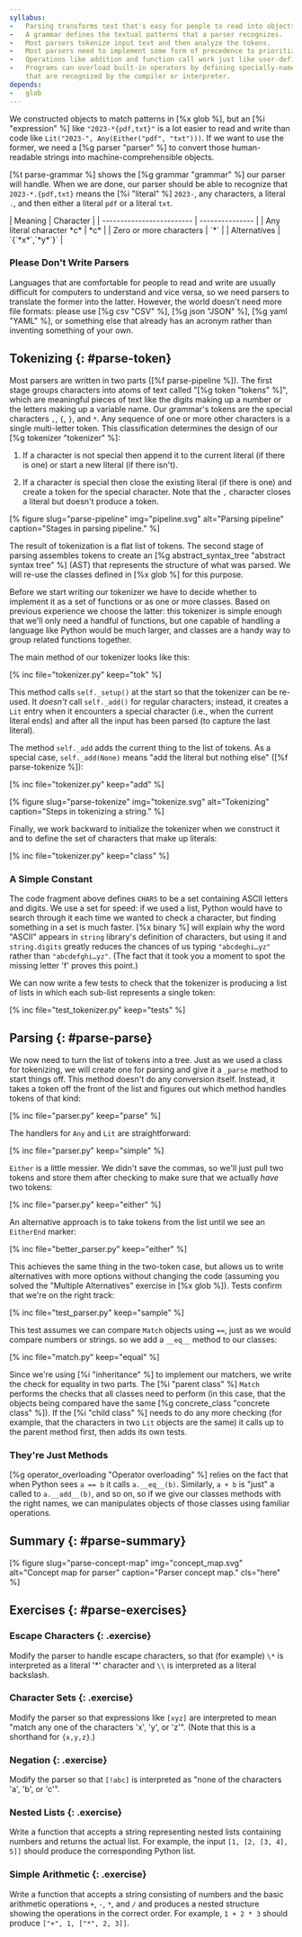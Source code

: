 ```yaml
---
syllabus:
-   Parsing transforms text that's easy for people to read into objects that are easy for computers to work with.
-   A grammar defines the textual patterns that a parser recognizes.
-   Most parsers tokenize input text and then analyze the tokens.
-   Most parsers need to implement some form of precedence to prioritize different patterns.
-   Operations like addition and function call work just like user-defined functions.
-   Programs can overload built-in operators by defining specially-named methods
    that are recognized by the compiler or interpreter.
depends:
-   glob
---
```


We constructed objects to match patterns in [%x glob %],
but an [%i "expression" %] like `"2023-*{pdf,txt}"`
is a lot easier to read and write
than code like `Lit("2023-", Any(Either("pdf", "txt")))`.
If we want to use the former,
we need a [%g parser "parser" %]
to convert those human-readable strings into machine-comprehensible objects.

[%t parse-grammar %] shows the [%g grammar "grammar" %] our parser will handle.
When we are done,
our parser should be able to recognize that `2023-*.{pdf,txt}` means
the [%i "literal" %] `2023-`,
any characters,
a literal `.`,
and then either a literal `pdf` or a literal `txt`.

<div class="table" id="parse-grammar" caption="Glob grammar." markdown="1">
| Meaning                   | Character       |
| ------------------------- | --------------- |
| Any literal character *c* | *c*             |
| Zero or more characters   | `*`             |
| Alternatives              | `{`*x*`,`*y*`}` |
</div>

<div class="callout" markdown="1">

### Please Don't Write Parsers

Languages that are comfortable for people to read and write
are usually difficult for computers to understand
and vice versa,
so we need parsers to translate the former into the latter.
However,
the world doesn't need more file formats:
please use [%g csv "CSV" %], [%g json "JSON" %], [%g yaml "YAML" %],
or something else that already has an acronym
rather than inventing something of your own.

</div>

## Tokenizing {: #parse-token}

Most parsers are written in two parts ([%f parse-pipeline %]).
The first stage groups characters into atoms of text called "[%g token "tokens" %]",
which are meaningful pieces of text
like the digits making up a number or the letters making up a variable name.
Our grammar's tokens are the special characters `,`, `{`, `}`, and `*`.
Any sequence of one or more other characters is a single multi-letter token.
This classification determines the design of our [%g tokenizer "tokenizer" %]:

1.  If a character is not special then
    append it to the current literal (if there is one)
    or start a new literal (if there isn't).

1.  If a character *is* special then
    close the existing literal (if there is one)
    and create a token for the special character.
    Note that the `,` character closes a literal but doesn't produce a token.

[% figure
   slug="parse-pipeline"
   img="pipeline.svg"
   alt="Parsing pipeline"
   caption="Stages in parsing pipeline."
%]

The result of tokenization is a flat list of tokens.
The second stage of parsing assembles tokens to create
an [%g abstract_syntax_tree "abstract syntax tree" %] (AST)
that represents the structure of what was parsed.
We will re-use the classes defined in [%x glob %] for this purpose.

Before we start writing our tokenizer
we have to decide whether to implement it as a set of functions
or as one or more classes.
Based on previous experience we choose the latter:
this tokenizer is simple enough that we'll only need a handful of functions,
but one capable of handling a language like Python would be much larger,
and classes are a handy way to group related functions together.

The main method of our tokenizer looks like this:

[% inc file="tokenizer.py" keep="tok" %]

This method calls `self._setup()` at the start
so that the tokenizer can be re-used.
It *doesn't* call `self._add()` for regular characters;
instead,
it creates a `Lit` entry when it encounters a special character
(i.e., when the current literal ends)
and after all the input has been parsed
(to capture the last literal).

The method `self._add` adds the current thing to the list of tokens.
As a special case,
`self._add(None)` means "add the literal but nothing else"
([%f parse-tokenize %]):

[% inc file="tokenizer.py" keep="add" %]

[% figure
   slug="parse-tokenize"
   img="tokenize.svg"
   alt="Tokenizing"
   caption="Steps in tokenizing a string."
%]

Finally,
we work backward to initialize the tokenizer when we construct it
and to define the set of characters that make up literals:

[% inc file="tokenizer.py" keep="class" %]

<div class="callout" markdown="1">

### A Simple Constant

The code fragment above defines `CHARS` to be
a set containing ASCII letters and digits.
We use a set for speed:
if we used a list,
Python would have to search through it each time we wanted to check a character,
but finding something in a set is much faster.
[%x binary %] will explain why the word "ASCII" appears in
`string` library's definition of characters,
but using it and `string.digits` greatly reduces the chances of us
typing `"abcdeghi…yz"` rather than `"abcdefghi…yz"`.
(The fact that it took you a moment to spot the missing letter 'f'
proves this point.)

</div>

We can now write a few tests to check that
the tokenizer is producing a list of lists
in which each sub-list represents a single token:

<div class="pagebreak"></div>

[% inc file="test_tokenizer.py" keep="tests" %]

## Parsing {: #parse-parse}

We now need to turn the list of tokens into a tree.
Just as we used a class for tokenizing,
we will create one for parsing
and give it a `_parse` method to start things off.
This method doesn't do any conversion itself.
Instead,
it takes a token off the front of the list
and figures out which method handles tokens of that kind:

[% inc file="parser.py" keep="parse" %]

The handlers for `Any` and `Lit` are straightforward:

[% inc file="parser.py" keep="simple" %]

`Either` is a little messier.
We didn't save the commas,
so we'll just pull two tokens and store them
after checking to make sure that we actually *have* two tokens:

[% inc file="parser.py" keep="either" %]

An alternative approach is to take tokens from the list
until we see an `EitherEnd` marker:

[% inc file="better_parser.py" keep="either" %]

This achieves the same thing in the two-token case,
but allows us to write alternatives with more options
without changing the code
(assuming you solved the "Multiple Alternatives" exercise in [%x glob %]).
Tests confirm that we're on the right track:

[% inc file="test_parser.py" keep="sample" %]

This test assumes we can compare `Match` objects using `==`,
just as we would compare numbers or strings.
so we add a `__eq__` method to our classes:

[% inc file="match.py" keep="equal" %]

Since we're using [%i "inheritance" %] to implement our matchers,
we write the check for equality in two parts.
The [%i "parent class" %] `Match` performs the checks that all classes need to perform
(in this case,
that the objects being compared have the same
[%g concrete_class "concrete class" %]).
If the [%i "child class" %] needs to do any more checking
(for example, that the characters in two `Lit` objects are the same)
it calls up to the parent method first,
then adds its own tests.

<div class="callout" markdown="1">

### They're Just Methods

[%g operator_overloading "Operator overloading" %]
relies on the fact that when Python sees `a == b` it calls `a.__eq__(b)`.
Similarly,
`a + b` is "just" a called to `a.__add__(b)`, and so on,
so if we give our classes methods with the right names,
we can manipulates objects of those classes using familiar operations.

</div>

## Summary {: #parse-summary}

[% figure
   slug="parse-concept-map"
   img="concept_map.svg"
   alt="Concept map for parser"
   caption="Parser concept map."
   cls="here"
%]

## Exercises {: #parse-exercises}

### Escape Characters {: .exercise}

Modify the parser to handle escape characters,
so that (for example) `\*` is interpreted as a literal '*' character
and `\\` is interpreted as a literal backslash.

### Character Sets {: .exercise}

Modify the parser so that expressions like `[xyz]` are interpreted to mean
"match any one of the characters 'x', 'y', or 'z'".
(Note that this is a shorthand for `{x,y,z}`.)

### Negation {: .exercise}

Modify the parser so that `[!abc]` is interpreted as
"none of the characters 'a', 'b', or 'c'".

### Nested Lists {: .exercise}

Write a function that accepts a string representing nested lists containing numbers
and returns the actual list.
For example, the input `[1, [2, [3, 4], 5]]`
should produce the corresponding Python list.

### Simple Arithmetic {: .exercise}

Write a function that accepts a string consisting of numbers
and the basic arithmetic operations `+`, `-`, `*`, and `/`
and produces a nested structure showing the operations
in the correct order.
For example,
`1 + 2 * 3` should produce
`["+", 1, ["*", 2, 3]]`.
